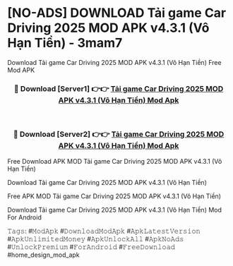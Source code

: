 # [NO-ADS] DOWNLOAD Tải game Car Driving 2025 MOD APK v4.3.1 (Vô Hạn Tiền) - 3mam7
Download Tải game Car Driving 2025 MOD APK v4.3.1 (Vô Hạn Tiền) Free Mod APK

<div align="center">
<h3>🔴 Download [Server1] 👉👉 <a href="https://apk-comot.site?title=Tải_game_Car_Driving_2025_MOD_APK_v4.3.1_(Vô_Hạn_Tiền)">Tải game Car Driving 2025 MOD APK v4.3.1 (Vô Hạn Tiền) Mod Apk</a></h3><br>

<h3>🔴 Download [Server2] 👉👉 <a href="https://apk-comot.site?title=Tải_game_Car_Driving_2025_MOD_APK_v4.3.1_(Vô_Hạn_Tiền)">Tải game Car Driving 2025 MOD APK v4.3.1 (Vô Hạn Tiền) Mod Apk</a></h3>
</div>


Free Download APK MOD Tải game Car Driving 2025 MOD APK v4.3.1 (Vô Hạn Tiền)

Download Tải game Car Driving 2025 MOD APK v4.3.1 (Vô Hạn Tiền) 

Free APK MOD Tải game Car Driving 2025 MOD APK v4.3.1 (Vô Hạn Tiền) 

Download Tải game Car Driving 2025 MOD APK v4.3.1 (Vô Hạn Tiền) Mod For Android

𝚃𝚊𝚐𝚜: #𝙼𝚘𝚍𝙰𝚙𝚔 #𝙳𝚘𝚠𝚗𝚕𝚘𝚊𝚍𝙼𝚘𝚍𝙰𝚙𝚔 #𝙰𝚙𝚔𝙻𝚊𝚝𝚎𝚜𝚝𝚅𝚎𝚛𝚜𝚒𝚘𝚗 #𝙰𝚙𝚔𝚄𝚗𝚕𝚒𝚖𝚒𝚝𝚎𝚍𝙼𝚘𝚗𝚎𝚢 #𝙰𝚙𝚔𝚄𝚗𝚕𝚘𝚌𝚔𝙰𝚕𝚕 #𝙰𝚙𝚔𝙽𝚘𝙰𝚍𝚜 #𝚄𝚗𝚕𝚘𝚌𝚔𝙿𝚛𝚎𝚖𝚒𝚞𝚖 #𝙵𝚘𝚛𝙰𝚗𝚍𝚛𝚘𝚒𝚍 #𝙵𝚛𝚎𝚎𝙳𝚘𝚠𝚗𝚕𝚘𝚊𝚍 #home_design_mod_apk